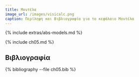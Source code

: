 ```yaml
---
title: Μοντέλα
image_url: /images/visicalc.png
caption: Περίληψη και Βιβλιογραφία για το κεφάλαιο Μοντέλα
---
```


{% include extras/abs-models.md %}

{% include ch05.md %}

## Βιβλιογραφία

{% bibliography --file ch05.bib %}
